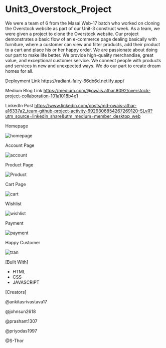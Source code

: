 # Unit3_Overstock_Project
We were a team of 6 from the Masai Web-17 batch who worked on cloning the Overstock website as part of our Unit-3 construct week. As a team, we were given a project to clone the Overstock website. Our project demonstrates a basic flow of an e-commerce page dealing basically with furniture, where a customer can view and filter products, add their product to a cart and place his or her happy order.
We are passionate about doing our part to make life better. We provide high-quality merchandise, great value, and exceptional customer service. We connect people with products and services in new and unexpected ways. We do our part to create dream homes for all.

Deployment Link https://radiant-fairy-66db6d.netlify.app/

Medium Blog Link https://medium.com/@owais.athar.8092/overstock-project-collaboration-101a1018b4e1

LinkedIn Post https://www.linkedin.com/posts/md-owais-athar-a16337a2_team-github-project-activity-6929306854267269120-SLvR?utm_source=linkedin_share&utm_medium=member_desktop_web

Homepage

![homepage](https://user-images.githubusercontent.com/100846987/167412414-ae5bde53-d768-4b19-a244-67ea6109defb.PNG)

Account Page

![account](https://user-images.githubusercontent.com/100846987/167414418-aefa5693-3d20-4112-8360-75a3abcedfd9.PNG)


Product Page

![Product](https://user-images.githubusercontent.com/100846987/167412869-d4389733-4e59-4408-a7c4-abec75af2f74.PNG)

Cart Page

![cart](https://user-images.githubusercontent.com/100846987/167412987-760f3ddb-9fd5-4e67-ab69-5052214e8951.PNG)

Wishlist 

![wishlist](https://user-images.githubusercontent.com/100846987/167413782-5cda48d5-df37-4583-96a7-ff2569aaa7ea.PNG)

Payment 

![payment](https://user-images.githubusercontent.com/100846987/167413926-a11f7ebd-1d92-464a-8f4f-7b260a9b368b.PNG)

Happy Customer

![tran](https://user-images.githubusercontent.com/100846987/167414494-d03a275e-cabe-45f4-8b70-1286172a5658.PNG)

[Built With]
* HTML
* CSS
* JAVASCRIPT

[Creators]

@ankitasrivastava17

@johnsun2618

@prashant1307

@priyodas1997

@S-Thor








